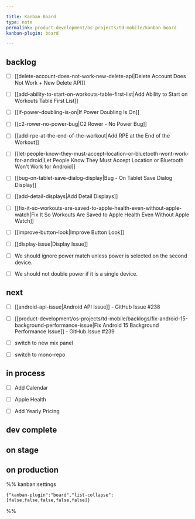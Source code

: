```yaml
---

title: Kanban Board
type: note
permalink: product-development/os-projects/td-mobile/kanban-board
kanban-plugin: board

---
```


## backlog

- [ ] [[delete-account-does-not-work-new-delete-api|Delete Account Does Not Work + New Delete API]]
- [ ] [[add-ability-to-start-on-workouts-table-first-list|Add Ability to Start on Workouts Table First List]]
- [ ] [[if-power-doubling-is-on|If Power Doubling Is On]]
- [ ] [[c2-rower-no-power-bug|C2 Rower - No Power Bug]]
- [ ] [[add-rpe-at-the-end-of-the-workout|Add RPE at the End of the Workout]]
- [ ] [[let-people-know-they-must-accept-location-or-bluetooth-wont-work-for-android|Let People Know They Must Accept Location or Bluetooth Won't Work for Android]]
- [ ] [[bug-on-tablet-save-dialog-display|Bug - On Tablet Save Dialog Display]]
- [ ] [[add-detail-displays|Add Detail Displays]]
- [ ] [[fix-it-so-workouts-are-saved-to-apple-health-even-without-apple-watch|Fix It So Workouts Are Saved to Apple Health Even Without Apple Watch]]
- [ ] [[improve-button-look|Improve Button Look]]
- [ ] [[display-issue|Display Issue]]
- [ ] We should ignore power match unless power is selected on the second device.
- [ ] We should not double power if it is a single device.


## next

- [ ] [[android-api-issue|Android API Issue]] - GitHub Issue #238
- [ ] [[product-development/os-projects/td-mobile/backlogs/fix-android-15-background-performance-issue|Fix Android 15 Background Performance Issue]] - GitHub Issue #239
- [ ] switch to new mix panel
- [ ] switch to mono-repo


## in process

- [ ] Add Calendar
- [ ] Apple Health
- [ ] Add Yearly Pricing


## dev complete



## on stage



## on production





%% kanban:settings
```
{"kanban-plugin":"board","list-collapse":[false,false,false,false,false]}
```
%%